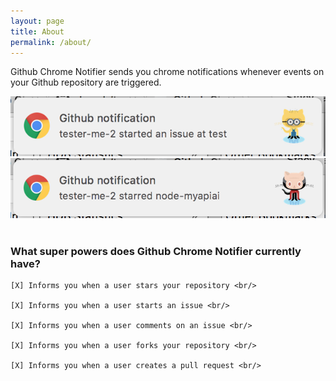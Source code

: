 ```yaml
---
layout: page
title: About
permalink: /about/
---
```


Github Chrome Notifier sends you chrome notifications whenever events on your Github repository are triggered.

<img class="samplePhotos" src="../assets/chromepic.png"/>
<img class="samplePhotos" src="../assets/chromepic2.png"/>
<br/><br/>

<div class="numberedLists">
	<h3>What super powers does <b>Github Chrome Notifier</b> currently have?</h3>

	[X] Informs you when a user stars your repository <br/>

	[X] Informs you when a user starts an issue <br/>

	[X] Informs you when a user comments on an issue <br/>

	[X] Informs you when a user forks your repository <br/>

	[X] Informs you when a user creates a pull request <br/>
	
</div>